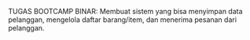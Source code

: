 TUGAS BOOTCAMP BINAR: 
Membuat sistem yang bisa menyimpan data pelanggan, 
mengelola daftar barang/item, dan menerima pesanan dari pelanggan.

